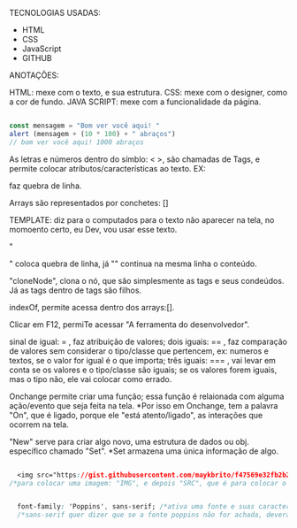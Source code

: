 TECNOLOGIAS USADAS:
- HTML
- CSS
- JavaScript
- GITHUB

ANOTAÇÕES:
<div></div>
HTML: mexe com o texto, e sua estrutura.
CSS: mexe com o designer, como a cor de fundo.
JAVA SCRIPT: mexe com a funcionalidade da página.


```js

const mensagem = "Bom ver você aqui! "
alert (mensagem + (10 * 100) + " abraços")
// bom ver você aqui! 1000 abraços

```

As letras e números dentro do símblo: < >, são chamadas de Tags, e permite colocar atríbutos/características ao texto.
EX: <div> faz quebra de linha.

Arrays são representados por conchetes: []

TEMPLATE: diz para o computados para o texto não aparecer na tela, no momoento certo, eu Dev, vou usar esse texto.

"<div>" coloca quebra de linha, já "<span>" continua na mesma linha o conteúdo.

"cloneNode", clona o nó, que são simplesmente as tags e seus condeúdos.
Já as tags dentro de tags são filhos.

indexOf, permite acessa dentro dos arrays:[].

Clicar em F12, permiTe acessar "A ferramenta do desenvolvedor".

sinal de igual: = , faz atribuição de valores;
dois iguais: == , faz comparação de valores sem considerar o tipo/classe que pertencem, ex: numeros e textos, se o valor for igual é o que importa;
três iguais: === , vai levar em conta se os valores e o tipo/classe são iguais; se os valores forem iguais, mas o tipo não, ele vai colocar como errado.

Onchange permite criar uma função; essa função é relaionada com alguma ação/evento que seja feita na tela.
*Por isso em Onchange, tem a palavra "On", que é ligado, porque ele "está atento/ligado", as interações que ocorrem na tela.

"New" serve para criar algo novo, uma estrutura de dados ou obj. específico chamado "Set".
*Set armazena uma única informação de algo.

```css

  <img src="https://gist.githubusercontent.com/maykbrito/f47569e32fb2b21f2ecc9f4c035c141f/raw/a45997404564112d7596fbb1b9cad5de5521927e/logo.svg" alt="Logo do NlW">
/*para colocar uma imagem: "IMG", e depois "SRC", que é para colocar o link; e "ALT", serve para dizer ao css o que ele deve deixar escrito caso não acha a imagem.

```
```css

  font-family: 'Poppins', sans-serif; /*ativa uma fonte e suas características ao quiz, por meio do  nome escrito; poppins; + o Url/link escrito no topo da página css*/
  /*sans-serif quer dizer que se a fonte poppins não for achada, deverá colocar a fonte "sans-serif"*/

```

